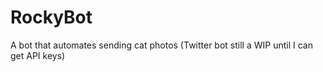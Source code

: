 # RockyBot
A bot that automates sending cat photos
(Twitter bot still a WIP until I can get API keys)
